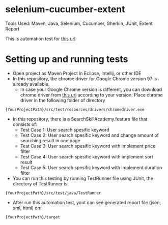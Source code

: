 # selenium-cucumber-extent

Tools Used: Maven, Java, Selenium, Cucumber, Gherkin, JUnit, Extent Report

This is automation test for [this url](https://skillacademy.com/)

# Setting up and running tests

* Open project as Maven Project in Eclipse, Intellij, or other IDE 
* In this repository, the chrome driver for Google Chrome version 97 is already available. 
	* In case your Google Chrome version is different, you can download chrome driver from [this url](https://chromedriver.chromium.org/downloads) according to your version. Place chrome driver in the following folder of directory
```
{YourProjectPath}/src/test/resources/drivers/chromedriver.exe
```
* In this repository, there is a SearchSkillAcademy.feature file that consists of:
	* Test Case 1: User search spesific keyword
	* Test Case 2: User search spesific keyword and change amount of searching result in one page
	* Test Case 3: User search spesific keyword with implement price filter
	* Test Case 4: User search spesific keyword with implement sort result
	* Test Case 5: User search spesific keyword with implement duration filter
* You can run this testing by running TestRunner file using JUnit, the directory of TestRunner is:
```
{YourProjectPath}/src/test/java/TestRunner
```
* After run this automation test, yout can see generated report file (json, xml, html) on:
```
{YourProjectPath}/target
```
